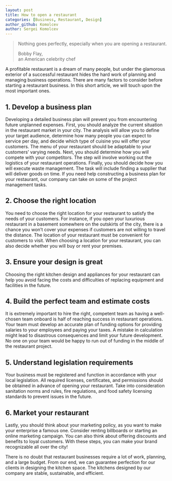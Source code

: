 ```yaml
---
layout: post
title: How to open a restaurant
categories: [Business, Restaurant, Design]
author_github: Komolcev
author: Sergei Komolcev
---
```


> Nothing goes perfectly, especially when you are opening a restaurant. 
> 
> Bobby Flay,  
> an American celebrity chef  
  
A profitable restaurant is a dream of many people, but under the glamorous
exterior of a successful restaurant hides the hard work of planning and
managing business operations. There are many factors to consider before
starting a restaurant business. In this short article, we will touch upon the
most important ones.  

  
## 1. Develop a business plan

Developing a detailed business plan will prevent you from encountering future
unplanned expenses. First, you should analyze the current situation in
the restaurant market in your city. The analysis will allow you to define your
target audience, determine how many people you can expect to service per day,
and decide which type of cuisine you will offer your customers. The menu of
your restaurant should be adaptable to your customers’ varying needs. Next, you
should determine how you will compete with your competitors. The step will
involve working out the logistics of your restaurant operations. Finally, you
should decide how you will execute waste management. The task will include
finding a supplier that will deliver goods on time. If you need help
constructing a business plan for your restaurant, our company can take on some
of the project management tasks.  

## 2. Choose the right location

You need to choose the right location for your restaurant to satisfy the needs
of your customers. For instance, if you open your luxurious restaurant in a
basement somewhere on the outskirts of the city, there is a chance you won’t
cover your expenses if customers are not willing to travel the distance. The
location of your restaurant must be convenient for customers to visit. When
choosing a location for your restaurant, you can also decide whether you will
buy or rent your premises.  

## 3. Ensure your design is great

Choosing the right kitchen design and appliances for your restaurant can help
you avoid facing the costs and difficulties of replacing equipment and
facilities in the future.  
  
## 4. Build the perfect team and estimate costs

It is extremely important to hire the right, competent team as having a
well-chosen team onboard is half of reaching success in restaurant operations.
Your team must develop an accurate plan of funding options for providing
salaries to your employees and paying your taxes. A mistake in calculation
might lead to disastrous consequences and limit your future development. No one
on your team would be happy to run out of funding in the middle of the
restaurant project.  
  
## 5. Understand legislation requirements

Your business must be registered and function in accordance with your local
legislation. All required licenses, certificates, and permissions should be
obtained in advance of opening your restaurant. Take into consideration
sanitation norms and rules, fire regulations, and food safety licensing
standards to prevent issues in the future.  
  
## 6. Market your restaurant

Lastly, you should think about your marketing policy, as you want to make your
enterprise a famous one. Consider renting billboards or starting an online
marketing campaign. You can also think about offering discounts and benefits to
loyal customers. With these steps, you can make your brand recognizable all
over the city!  

There is no doubt that restaurant businesses require a lot of work, planning,
and a large budget. From our end, we can guarantee perfection for our clients
in designing the kitchen space. The kitchens designed by our company are
stable, sustainable, and efficient.
